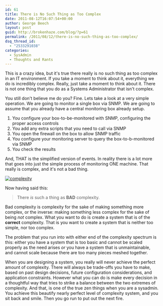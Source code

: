 ```yaml
---
id: 61
title: There is No Such Thing as Too Complex
date: 2011-08-12T16:07:54+00:00
author: George Beech
layout: post
guid: http://brokenhaze.com/blog/?p=61
permalink: /2011/08/12/there-is-no-such-thing-as-too-complex/
dsq_thread_id:
  - "2533291038"
categories:
  - SysAdmin
  - Thoughts and Rants
---
```

This is a crazy idea, but it's true there really is no such thing as too complex in an IT environment. If you take a moment to think about it, everything we do is incredibly complex. Really, just take a moment to think about it. There is not one thing that you do as a Systems Administrator that isn't complex.
<!--more-->
You still don't believe me do you? Fine. Lets take a look at a very simple operation. We are going to monitor a single box via SNMP. We are going to assume that you already have a central monitoring box already setup.

1.  You configure your box-to-be-monitored with SNMP, configuring the proper access controls
2.  You add any extra scripts that you need to call via SNMP
3.  You open the firewall on the box to allow SNMP traffic
4.  You configure your monitoring server to query the box-to-b-monitored via SNMP
5.  You check the results

And, THAT is the simplified version of events. In reality there is a lot more that goes into just the simple process of monitoring ONE machine. That really is complex, and it's not a bad thing.

[![](http://brokenhaze.dreamhosters.com/blog/wp-content/uploads/2011/08/complexity-300x225.jpg "complexity")](http://brokenhaze.dreamhosters.com/blog/wp-content/uploads/2011/08/complexity.jpg)

Now having said this:

> There _is_ such a thing as **BAD** complexity.

Bad complexity is complexity for the sake of making something more complex, or the inverse: making something less complex for the sake of being _not_ complex. What you want to do is create a system that is of the **correct** complexity. That is you want to create a system that is neither too simple, nor too complex.

The problem that you run into with either end of the complexity spectrum is this: either you have a system that is too basic and cannot be scaled properly as the need arises _or_ you have a system that is unmaintainable, and cannot scale because there are too many pieces meshed together.

When you are designing a system, you really will never achieve the perfect amount of complexity. There will always be trade-offs you have to make, based on past design decisions, future configuration considerations, and application constraints. However what you can do is make every decision in a thoughtful way that tries to strike a balance between the two extremes of complexity. And that, is one of the true zen things when you are a sysadmin. You achieve this beautify nearly perfect level of complexity system, and you sit back and smile. Then you go run to put out the next fire.